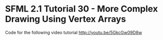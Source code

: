 SFML 2.1 Tutorial 30 - More Complex Drawing Using Vertex Arrays
===============================================================

Code for the following video tutorial http://youtu.be/5GkcGw09D8w
